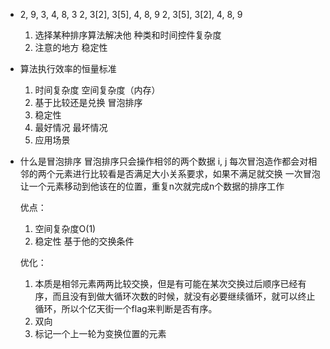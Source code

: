 - 2, 9, 3, 4, 8, 3
  2, 3[2], 3[5], 4, 8, 9
  2, 3[5], 3[2], 4, 8, 9
    1. 选择某种排序算法解决他
      种类和时间控件复杂度
    2. 注意的地方
      稳定性

- 算法执行效率的恒量标准
  1. 时间复杂度 空间复杂度（内存）
  2. 基于比较还是兑换
    冒泡排序
  3. 稳定性
  4. 最好情况 最坏情况
  5. 应用场景

- 什么是冒泡排序
  冒泡排序只会操作相邻的两个数据 i, j
  每次冒泡造作都会对相邻的两个元素进行比较看是否满足大小关系要求，如果不满足就交换
  一次冒泡让一个元素移动到他该在的位置，重复n次就完成n个数据的排序工作

  优点： 
    1. 空间复杂度O(1)
    2. 稳定性 基于他的交换条件

  优化：
    1. 本质是相邻元素两两比较交换，但是有可能在某次交换过后顺序已经有序，而且没有到做大循环次数的时候，就没有必要继续循环，就可以终止循环，所以个亿天街一个flag来判断是否有序。
    2. 双向
    3. 标记一个上一轮为变换位置的元素